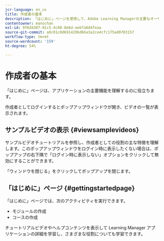 ```yaml
---
jcr-language: en_us
title: 作成者の基本
description: 「はじめに」ページを使用して、Adobe Learning Managerの主要なオーサリング機能に移動します。
contentowner: manochan
exl-id: 9f6d4307-91c5-4c80-8e6d-aebfa6d4feaa
source-git-commit: a0c01c0d691429bd66a3a2ce4cfc175ad0703157
workflow-type: tm+mt
source-wordcount: '159'
ht-degree: 54%

---
```


# 作成者の基本

「はじめに」ページは、アプリケーションの主要機能を理解するのに役立ちます。

作成者としてログインするとポップアップウィンドウが開き、ビデオの一覧が表示されます。

## サンプルビデオの表示 {#viewsamplevideos}

サンプルビデオチュートリアルを参照し、作成者としての役割の主な特徴を理解します。このポップアップウィンドウをログイン時に表示したくない場合は、ポップアップの右下隅で「ログイン時に表示しない」オプションをクリックして無効にすることができます。

「ウィンドウを閉じる」をクリックしてポップアップを閉じます。

<!--![](assets/welcome-videos.png)-->

## 「はじめに」ページ {#gettingstartedpage}

「はじめに」ページでは、次のアクティビティを実行できます。

* モジュールの作成
* コースの作成

チュートリアルビデオやヘルプコンテンツを表示して Learning Manager アプリケーションの詳細を学習し、さまざまな役割についても学習できます。

<!--![](assets/author-experienceprime.png)-->
